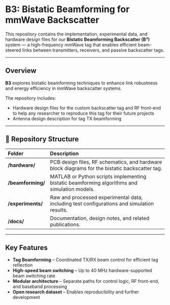 # B3: Bistatic Beamforming for mmWave Backscatter

This repository contains the implementation, experimental data, and hardware design files for our **Bistatic Beamforming Backscatter (B³)** system — a high-frequency mmWave tag that enables efficient beam-steered links between transmitters, receivers, and passive backscatter tags.

---

## Overview

**B3** explores bistatic beamforming techniques to enhance link robustness and energy efficiency in mmWave backscatter systems.

The repository includes:
- Hardware design files for the custom backscatter tag and RF front-end to help any researcher to reproduce this tag for their future projects
- Antenna design description for tag TX beamforming

---

## 📁 Repository Structure

| Folder | Description |
|:--|:--|
| **/hardware/** | PCB design files, RF schematics, and hardware block diagrams for the bistatic backscatter tag. |
| **/beamforming/** | MATLAB or Python scripts implementing bistatic beamforming algorithms and simulation models. |
| **/experiments/** | Raw and processed experimental data, including test configurations and simulation results. |
| **/docs/** | Documentation, design notes, and related publications. |

---

## Key Features

- **Tag Beamforming** – Coordinated TX/RX beam control for efficient tag reflection  
- **High-speed beam switching** – Up to 40 MHz hardware-supported beam switching rate  
- **Modular architecture** – Separate paths for control logic, RF front-end, and baseband processing  
- **Open research dataset** – Enables reproducibility and further development
